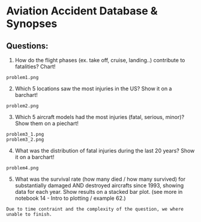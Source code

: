# Aviation Accident Database & Synopses

## Questions:
1. How do the flight phases (ex. take off, cruise, landing..) contribute to fatalities? Chart!
```Terminal
problem1.png
```
2. Which 5 locations saw the most injuries in the US? Show it on a barchart!
```Terminal
problem2.png
```
3. Which 5 aircraft models had the most injuries (fatal, serious, minor)? Show them on a piechart!
```Terminal
problem3_1.png
problem3_2.png
```
4. What was the distribution of fatal injuries during the last 20 years? Show it on a barchart!
```Terminal
problem4.png
```
5. What was the survival rate (how many died / how many survived) for substantially damaged AND destroyed aircrafts since 1993, showing data for each year. Show results on a stacked bar plot. (see more in notebook 14 - Intro to plotting / example 62.)
```Terminal
Due to time contraint and the complexity of the question, we where unable to finish.
```
